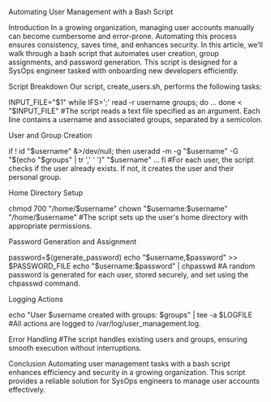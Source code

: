 Automating User Management with a Bash Script

Introduction
In a growing organization, managing user accounts manually can become cumbersome and error-prone. Automating this process ensures consistency, saves time, and enhances security.
 In this article, we’ll walk through a bash script that automates user creation, group assignments, and password generation. 
 This script is designed for a SysOps engineer tasked with onboarding new developers efficiently.

Script Breakdown
Our script, create_users.sh, 
performs the following tasks:


INPUT_FILE="$1"
while IFS=';' read -r username groups; do
    ...
done < "$INPUT_FILE"
#The script reads a text file specified as an argument. Each line contains a username and associated groups, separated by a semicolon.

User and Group Creation

if ! id "$username" &>/dev/null; then
    useradd -m -g "$username" -G "$(echo "$groups" | tr ',' ' ')" "$username"
    ...
fi
#For each user, the script checks if the user already exists. If not, it creates the user and their personal group.

Home Directory Setup

chmod 700 "/home/$username"
chown "$username:$username" "/home/$username"
#The script sets up the user's home directory with appropriate permissions.

Password Generation and Assignment

password=$(generate_password)
echo "$username,$password" >> $PASSWORD_FILE
echo "$username:$password" | chpasswd
#A random password is generated for each user, stored securely, and set using the chpasswd command.

Logging Actions

echo "User $username created with groups: $groups" | tee -a $LOGFILE
#All actions are logged to /var/log/user_management.log.

Error Handling
#The script handles existing users and groups, ensuring smooth execution without interruptions.

Conclusion
Automating user management tasks with a bash script enhances efficiency and security in a growing organization. This script provides a reliable solution for SysOps engineers to manage user accounts effectively.
